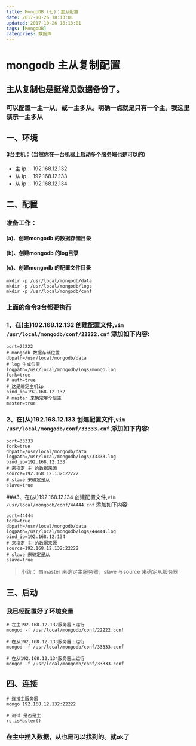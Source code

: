 ```yaml
---
title: MongoDB (七)：主从配置
date: 2017-10-26 18:13:01
updated: 2017-10-26 18:13:01
tags: [MongoDB]
categories: 数据库
---
```

# mongodb 主从复制配置
## 主从复制也是挺常见数据备份了。
### 可以配置一主一从，或一主多从。明确一点就是只有一个主，我这里演示一主多从
## 一、环境
#### 3台主机：（当然你在一台机器上启动多个服务端也是可以的）
+ 主 ip： 192.168.12.132
+ 从 ip： 192.168.12.133
+ 从 ip： 192.168.12.134

## 二、配置

### 准备工作：
#### (a)、创建mongodb 的数据存储目录
#### (b)、创建mongodb 的log目录
#### (c)、创建mongodb 的配置文件目录
```
mkdir -p /usr/local/mongodb/data
mkdir -p /usr/local/mongodb/logs
mkdir -p /usr/local/mongodb/conf
```
### 上面的命令3台都要执行
 
### 1、在(主)192.168.12.132 创建配置文件,`vim /usr/local/mongodb/conf/22222.cnf` 添加如下内容:
```
port=22222
# mongodb 数据存储位置
dbpath=/usr/local/mongodb/data
# log 生成位置
logpath=/usr/local/mongodb/logs/mongo.log
fork=true
# auth=true
# 这是绑定主机ip
bind_ip=192.168.12.132
# master 来确定哪个是主
master=true
```

### 2、在(从)192.168.12.133 创建配置文件,`vim /usr/local/mongodb/conf/33333.cnf` 添加如下内容:
```
port=33333
fork=true
dbpath=/usr/local/mongodb/data
logpath=/usr/local/mongodb/logs/33333.log
bind_ip=192.168.12.133
# 来指定 主 的数据来源
source=192.168.12.132:22222
# slave 来确定是从
slave=true

```

###3、在(从)192.168.12.134 创建配置文件,`vim /usr/local/mongodb/conf/44444.cnf` 添加如下内容:
```
port=44444
fork=true
dbpath=/usr/local/mongodb/data
logpath=/usr/local/mongodb/logs/44444.log
bind_ip=192.168.12.134
# 来指定 主 的数据来源
source=192.168.12.132:22222
# slave 来确定是从
slave=true
```

> 小结： 由master 来确定主服务器，slave 与source 来确定从服务器

## 三、启动
### 我已经配置好了环境变量
```
# 在主192.168.12.132服务器上运行
mongod -f /usr/local/mongodb/conf/22222.conf

# 在从192.168.12.133服务器上运行
mongod -f /usr/local/mongodb/conf/33333.conf

# 在从192.168.12.134服务器上运行
mongod -f /usr/local/mongodb/conf/33333.conf
```
## 四、连接
```
# 连接主服务器
mongo 192.168.12.132:22222

# 测试 是否是主
rs.isMaster()
```


### 在主中插入数据，从也是可以找到的。就ok了

